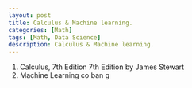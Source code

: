 ```yaml
---
layout: post
title: Calculus & Machine learning.
categories: [Math]
tags: [Math, Data Science]
description: Calculus & Machine learning.
---
```


1. Calculus, 7th Edition 7th Edition by James Stewart
2. Machine Learning co ban
g